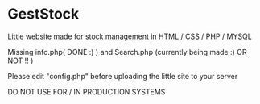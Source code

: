 # GestStock
 Little website made for stock management in
 HTML / CSS / PHP / MYSQL

Missing info.php( DONE :) ) and Search.php (currently being made :) OR NOT !! )

Please edit "config.php" before uploading the little site to your server

DO NOT USE FOR / IN PRODUCTION SYSTEMS
